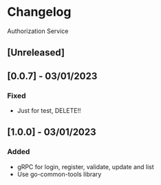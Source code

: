 # Changelog
Authorization Service

## [Unreleased]


## [0.0.7] - 03/01/2023
### Fixed
- Just for test, DELETE!!

## [1.0.0] - 03/01/2023
### Added
- gRPC for login, register, validate, update and list
- Use go-common-tools library